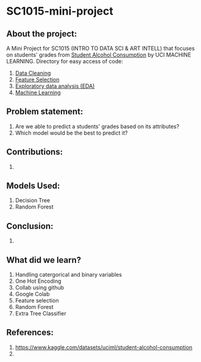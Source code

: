 # SC1015-mini-project

## About the project:

A Mini Project for SC1015 (INTRO TO DATA SCI & ART INTELL) that focuses on students' grades from [Student Alcohol Consumption](https://www.kaggle.com/datasets/uciml/student-alcohol-consumption) by UCI MACHINE LEARNING. Directory for easy access of code:
1. [Data Cleaning](https://github.com/potatopotati/SC1015-mini-project/blob/main/mini%20proj.ipynb)
2. [Feature Selection](https://github.com/potatopotati/SC1015-mini-project/blob/main/mini%20proj.ipynb)
3. [Exploratory data analysis (EDA)](https://github.com/potatopotati/SC1015-mini-project/blob/main/mini%20proj.ipynb)
4. [Machine Learning](https://github.com/potatopotati/SC1015-mini-project/blob/main/mini%20proj.ipynb) 

## Problem statement:

1. Are we able to predict a students' grades based on its attributes?
2. Which model would be the best to predict it?

## Contributions:
1.

## Models Used:
1. Decision Tree
2. Random Forest

## Conclusion:
1.

## What did we learn?
1. Handling catergorical and binary variables 
2. One Hot Encoding
3. Collab using github
4. Google Colab
5. Feature selection
6. Random Forest
7. Extra Tree Classifier 

## References:
1. <https://www.kaggle.com/datasets/uciml/student-alcohol-consumption>
2. 
